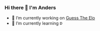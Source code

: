 ### Hi there 👋 I'm Anders

- 🔭 I’m currently working on [Guess The Elo](https://github.com/AndersMyrmel/GuessTheElo)
- 🌱 I’m currently learning <img src="https://www.vectorlogo.zone/logos/pytorch/pytorch-icon.svg" alt="pytorch" width="15" height="15"/>
